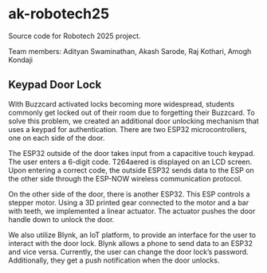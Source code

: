# ak-robotech25

Source code for Robotech 2025 project.

Team members: Adityan Swaminathan, Akash Sarode, Raj Kothari, Amogh Kondaji

## Keypad Door Lock
With Buzzcard activated locks becoming more widespread, students commonly get locked out of their room due to forgetting their Buzzcard. To solve this problem, we created an additional door unlocking mechanism that uses a keypad for authentication. There are two ESP32 microcontrollers, one on each side of the door. 

The ESP32 outside of the door takes input from a capacitive touch keypad. The user enters a 6-digit code. T264aered is displayed on an LCD screen. Upon entering a correct code, the outside ESP32 sends data to the ESP on the other side through the ESP-NOW wireless communication protocol.

On the other side of the door, there is another ESP32. This ESP controls a stepper motor. Using a 3D printed gear connected to the motor and a bar with teeth, we implemented a linear actuator. The actuator pushes the door handle down to unlock the door. 

We also utilize Blynk, an IoT platform, to provide an interface for the user to interact with the door lock. Blynk allows a phone to send data to an ESP32 and vice versa. Currently, the user can change the door lock’s password. Additionally, they get a push notification when the door unlocks. 
